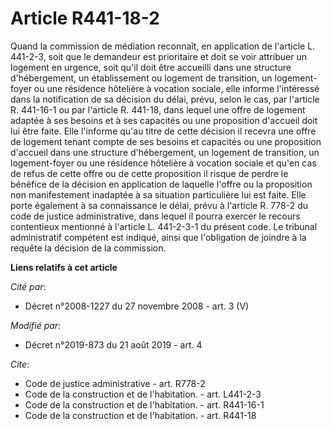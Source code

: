 # Article R441-18-2

Quand la commission de médiation reconnaît, en application de l'article L. 441-2-3, soit que le demandeur est prioritaire et
doit se voir attribuer un logement en urgence, soit qu'il doit être accueilli dans une structure d'hébergement, un
établissement ou logement de transition, un logement-foyer ou une résidence hôtelière à vocation sociale, elle informe
l'intéressé dans la notification de sa décision du délai, prévu, selon le cas, par l'article R. 441-16-1 ou par l'article R.
441-18, dans lequel une offre de logement adaptée à ses besoins et à ses capacités ou une proposition d'accueil doit lui être
faite. Elle l'informe qu'au titre de cette décision il recevra une offre de logement tenant compte de ses besoins et
capacités ou une proposition d'accueil dans une structure d'hébergement, un logement de transition, un logement-foyer ou une
résidence hôtelière à vocation sociale et qu'en cas de refus de cette offre ou de cette proposition il risque de perdre le
bénéfice de la décision en application de laquelle l'offre ou la proposition non manifestement inadaptée à sa situation
particulière lui est faite. Elle porte également à sa connaissance le délai, prévu à l'article R. 778-2 du code de justice
administrative, dans lequel il pourra exercer le recours contentieux mentionné à l'article L. 441-2-3-1 du présent code. Le
tribunal administratif compétent est indiqué, ainsi que l'obligation de joindre à la requête la décision de la commission.

**Liens relatifs à cet article**

_Cité par_:

  - Décret n°2008-1227 du 27 novembre 2008 - art. 3 (V)

_Modifié par_:

  - Décret n°2019-873 du 21 août 2019 - art. 4

_Cite_:

  - Code de justice administrative - art. R778-2
  - Code de la construction et de l'habitation. - art. L441-2-3
  - Code de la construction et de l'habitation. - art. R441-16-1
  - Code de la construction et de l'habitation. - art. R441-18
